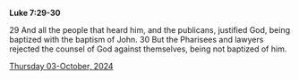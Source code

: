 **Luke 7:29-30**

29 And all the people that heard him, and the publicans, justified God, being baptized with the baptism of John. 30 But the Pharisees and lawyers rejected the counsel of God against themselves, being not baptized of him.

[Thursday 03-October, 2024](https://getbible.life/kjv/Luke/7/29-30)
